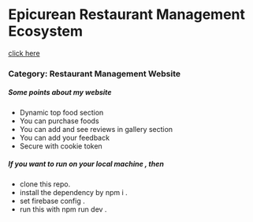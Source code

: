 
<!-- Nurturing Energetics -->
<h1>Epicurean Restaurant Management Ecosystem</h1>
<a href="https://a11-nurturing-energetics.web.app/"> click here </a>
<h3>Category: Restaurant Management Website</h3>
<h5> Some points about my website</h5>
<ul>
<li>Dynamic top food section</li>
<li>You can purchase foods</li>
<li>You can add and see reviews in gallery section</li>
<li>You can add your feedback</li>
<li> Secure with cookie token</li>
</ul>
<h5>If you want to run on your local machine , then</h5>
<ul>
<li>clone this repo.</li>
<li>install the dependency by npm i .</li>
<li>set firebase config .</li>
<li>run this with npm run dev .</li>
  
</ul>


